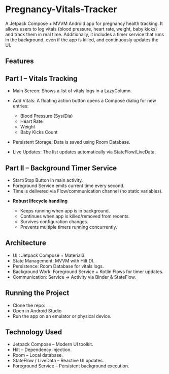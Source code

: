 # Pregnancy-Vitals-Tracker
A Jetpack Compose + MVVM Android app for pregnancy health tracking.
It allows users to log vitals (blood pressure, heart rate, weight, baby kicks) and track them in real time.
Additionally, it includes a timer service that runs in the background, even if the app is killed, and continuously updates the UI.

## Features

## Part I – Vitals Tracking

* Main Screen: Shows a list of vitals logs in a LazyColumn.
* Add Vitals: A floating action button opens a Compose dialog for new entries:

  - Blood Pressure (Sys/Dia)
  - Heart Rate
  - Weight
  - Baby Kicks Count

* Persistent Storage: Data is saved using Room Database.
* Live Updates: The list updates automatically via StateFlow/LiveData.


## Part II – Background Timer Service

  - Start/Stop Button in main activity.
  - Foreground Service emits current time every second.
  - Time is delivered via Flow/communication channel (no static variables).

* **Robust lifecycle handling**

  -  Keeps running when app is in background.
  -  Continues when app is killed/removed from recents.
  -  Survives configuration changes.
  -  Prevents multiple timers running concurrently.


## Architecture

* UI : Jetpack Compose + Material3.
* State Management: MVVM with Hilt DI.
* Persistence: Room Database for vitals logs.
* Background Work: Foreground Service + Kotlin Flows for timer updates.
* Communication: Service → Activity via Binder & StateFlow.


## Running the Project

* Clone the repo:
* Open in Android Studio
* Run the app on an emulator or physical device.


## Technology Used

* Jetpack Compose – Modern UI toolkit.
* Hilt – Dependency Injection.
* Room – Local database.
* StateFlow / LiveData – Reactive UI updates.
* Foreground Service – Persistent background execution.
